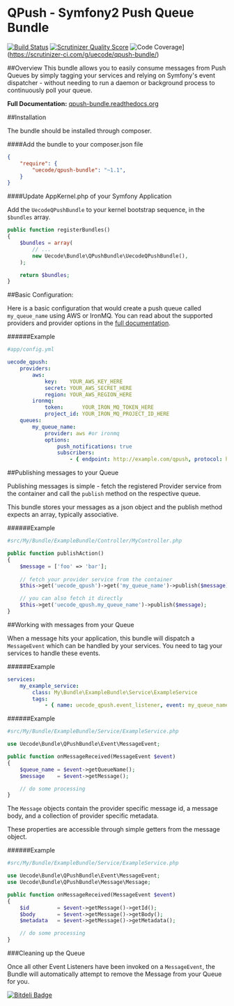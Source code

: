 QPush - Symfony2 Push Queue Bundle
==================================

[![Build Status](https://travis-ci.org/uecode/qpush-bundle.png?branch=master)](https://travis-ci.org/uecode/qpush-bundle)
[![Scrutinizer Quality Score](https://scrutinizer-ci.com/g/uecode/qpush-bundle/badges/quality-score.png?s=2c0d37936bb5ea34f338139961bfc4c8dedccb07)](https://scrutinizer-ci.com/g/uecode/qpush-bundle/)
![Code Coverage](https://scrutinizer-ci.com/g/uecode/qpush-bundle/badges/coverage.png?s=372bcf1c9656b514075b29e4e39f8506772a7a16)](https://scrutinizer-ci.com/g/uecode/qpush-bundle/)

##Overview
This bundle allows you to easily consume messages from Push Queues by simply
tagging your services and relying on Symfony's event dispatcher - without
needing to run a daemon or background process to continuously poll your queue.

**Full Documentation:** [qpush-bundle.readthedocs.org](http://qpush-bundle.rtfd.org)

##Installation

The bundle should be installed through composer.

####Add the bundle to your composer.json file

```json
{
    "require": {
        "uecode/qpush-bundle": "~1.1",
    }
}
```

####Update AppKernel.php of your Symfony Application

Add the `UecodeQPushBundle` to your kernel bootstrap sequence, in the `$bundles`
array.

```php
public function registerBundles()
{
    $bundles = array(
        // ...
        new Uecode\Bundle\QPushBundle\UecodeQPushBundle(),
    );

    return $bundles;
}
```

##Basic Configuration:

Here is a basic configuration that would create a push queue called 
`my_queue_name` using AWS or IronMQ. You can read about the supported providers
and provider options in the [full documentation](http://qpush-bundle.rtfd.org).

######Example

```yaml
#app/config.yml

uecode_qpush:
    providers:
        aws:
            key:    YOUR_AWS_KEY_HERE
            secret: YOUR_AWS_SECRET_HERE
            region: YOUR_AWS_REGION_HERE
        ironmq:
            token:      YOUR_IRON_MQ_TOKEN_HERE
            project_id: YOUR_IRON_MQ_PROJECT_ID_HERE
    queues:
        my_queue_name:
            provider: aws #or ironmq
            options:
                push_notifications: true
                subscribers:
                    - { endpoint: http://example.com/qpush, protocol: http }
```

##Publishing messages to your Queue

Publishing messages is simple - fetch the registered Provider service from the
container and call the `publish` method on the respective queue.

This bundle stores your messages as a json object and the publish method expects
an array, typically associative.

######Example

```php
#src/My/Bundle/ExampleBundle/Controller/MyController.php

public function publishAction()
{
    $message = ['foo' => 'bar'];
    
    // fetch your provider service from the container
    $this->get('uecode_qpush')->get('my_queue_name')->publish($message);

    // you can also fetch it directly
    $this->get('uecode_qpush.my_queue_name')->publish($message);
}

```

##Working with messages from your Queue

When a message hits your application, this bundle will dispatch a `MessageEvent`
which can be handled by your services. You need to tag your services to handle
these events.

######Example
```yaml
services:
    my_example_service:
    	class: My\Bundle\ExampleBundle\Service\ExampleService
    	tags:
    		- { name: uecode_qpush.event_listener, event: my_queue_name.message_received, method: onMessageReceived }
```

######Example
```php
#src/My/Bundle/ExampleBundle/Service/ExampleService.php

use Uecode\Bundle\QPushBundle\Event\MessageEvent;

public function onMessageReceived(MessageEvent $event)
{
    $queue_name = $event->getQueueName();
    $message    = $event->getMessage();

    // do some processing
}
```

The `Message` objects contain the provider specific message id, a message body,
and a collection of provider specific metadata.

These properties are accessible through simple getters from the message object.

######Example
```php
#src/My/Bundle/ExampleBundle/Service/ExampleService.php

use Uecode\Bundle\QPushBundle\Event\MessageEvent;
use Uecode\Bundle\QPushBundle\Message\Message;

public function onMessageReceived(MessageEvent $event)
{
    $id         = $event->getMessage()->getId();
    $body       = $event->getMessage()->getBody();
    $metadata   = $event->getMessage()->getMetadata();

    // do some processing
}
```

###Cleaning up the Queue

Once all other Event Listeners have been invoked on a `MessageEvent`, the Bundle
will automatically attempt to remove the Message from your Queue for you.

[![Bitdeli Badge](https://d2weczhvl823v0.cloudfront.net/uecode/qpush-bundle/trend.png)](https://bitdeli.com/free "Bitdeli Badge")


